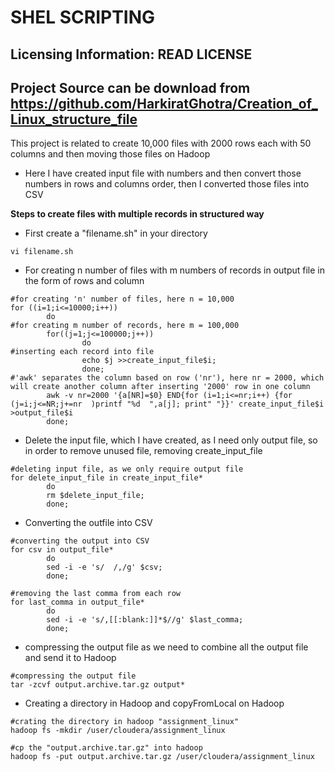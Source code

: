 SHEL SCRIPTING
=========

Licensing Information: READ LICENSE  
---
Project Source can be download from https://github.com/HarkiratGhotra/Creation_of_Linux_structure_file
---

This project is related to create 10,000 files with 2000 rows each with 50 columns and then moving those files on Hadoop

* Here I have created input file with numbers and then convert those numbers in rows and columns order, then I converted those files into CSV  

**Steps to create files with multiple records in structured way**

* First create a "filename.sh" in your directory
```
vi filename.sh
```
* For creating n number of files with m numbers of records in output file in the form of rows and column 
```
#for creating 'n' number of files, here n = 10,000
for ((i=1;i<=10000;i++))
        do
#for creating m number of records, here m = 100,000
        for((j=1;j<=100000;j++))
                do
#inserting each record into file
                echo $j >>create_input_file$i;
                done;
#'awk' separates the column based on row ('nr'), here nr = 2000, which will create another column after inserting '2000' row in one column
        awk -v nr=2000 '{a[NR]=$0} END{for (i=1;i<=nr;i++) {for (j=i;j<=NR;j+=nr  )printf "%d  ",a[j]; print" "}}' create_input_file$i >output_file$i
        done;
```

* Delete the input file, which I have created, as I need only output file, so in order to remove unused file, removing create_input_file
```
#deleting input file, as we only require output file
for delete_input_file in create_input_file*
        do
        rm $delete_input_file;
        done;
```

* Converting the outfile into CSV 
```
#converting the output into CSV
for csv in output_file*
        do
        sed -i -e 's/  /,/g' $csv;
        done;

#removing the last comma from each row
for last_comma in output_file*
        do
        sed -i -e 's/,[[:blank:]]*$//g' $last_comma;
        done;
```

* compressing the output file as we need to combine all the output file and send it to Hadoop
```
#compressing the output file
tar -zcvf output.archive.tar.gz output*
```

* Creating a directory in Hadoop and copyFromLocal on Hadoop
```
#crating the directory in hadoop "assignment_linux"
hadoop fs -mkdir /user/cloudera/assignment_linux

#cp the "output.archive.tar.gz" into hadoop
hadoop fs -put output.archive.tar.gz /user/cloudera/assignment_linux
```
